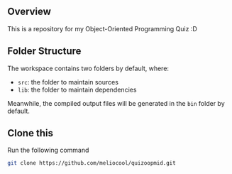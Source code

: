 ## Overview

This is a repository for my Object-Oriented Programming Quiz :D

## Folder Structure

The workspace contains two folders by default, where:

- `src`: the folder to maintain sources
- `lib`: the folder to maintain dependencies

Meanwhile, the compiled output files will be generated in the `bin` folder by default.

## Clone this
Run the following command
```bash
git clone https://github.com/meliocool/quizoopmid.git

